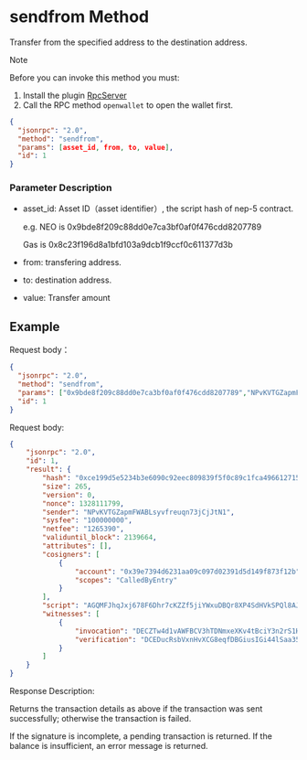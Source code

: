 ﻿# sendfrom Method

Transfer from the specified address to the destination address.

> [!Note]
>
> Before you can invoke this method you must:
>
> 1. Install the plugin [RpcServer](https://github.com/neo-project/neo-plugins/releases) 
> 2. Call the RPC method `openwallet` to open the wallet first.

```json
{
  "jsonrpc": "2.0",
  "method": "sendfrom",
  "params": [asset_id, from, to, value],
  "id": 1
}
```

### Parameter Description

* asset_id: Asset ID（asset identifier）, the script hash of nep-5 contract.

  e.g. NEO is 0x9bde8f209c88dd0e7ca3bf0af0f476cdd8207789

  Gas is 0x8c23f196d8a1bfd103a9dcb1f9ccf0c611377d3b

* from: transfering address.

* to: destination address.

* value: Transfer amount

## Example

Request body：

```json
{
  "jsonrpc": "2.0",
  "method": "sendfrom",
  "params": ["0x9bde8f209c88dd0e7ca3bf0af0f476cdd8207789","NPvKVTGZapmFWABLsyvfreuqn73jCjJtN1","NZos4XyLUEUrD7RQBn9J1A1PyeCwQKqwtT", 100],
  "id": 1
}
```

Request body:

```json
{
    "jsonrpc": "2.0",
    "id": 1,
    "result": {
        "hash": "0xce199d5e5234b3e6090c92eec809839f5f0c89c1fca496612715a7135e031147",
        "size": 265,
        "version": 0,
        "nonce": 1328111799,
        "sender": "NPvKVTGZapmFWABLsyvfreuqn73jCjJtN1",
        "sysfee": "100000000",
        "netfee": "1265390",
        "validuntil_block": 2139664,
        "attributes": [],
        "cosigners": [
            {
                "account": "0x39e7394d6231aa09c097d02391d5d149f873f12b",
                "scopes": "CalledByEntry"
            }
        ],
        "script": "AGQMFJhqJxj678F6Dhr7cKZZf5jiYWxuDBQr8XP4SdHVkSPQl8AJqjFiTTnnORPADAh0cmFuc2ZlcgwUiXcg2M129PAKv6N8Dt2InCCP3ptBYn1bUjk=",
        "witnesses": [
            {
                "invocation": "DECZTw4d1vAWFBCV3hTDNmxeXKv4tBciY3n2rS1HLlSfcbqh86qs5C+hxNse/L7+WVI+i9KpFUx2eqdIF/P4QGKk",
                "verification": "DCEDucRsbVxnHvXCG8eqfDBGiusIGi44lSaa35R3GNZQzh4LQQqQatQ="
            }
        ]
    }
}
```

Response Description:

Returns the transaction details as above if the transaction was sent successfully; otherwise the transaction is failed.

If the signature is incomplete, a pending transaction is returned. If the balance is insufficient, an error message is returned.
